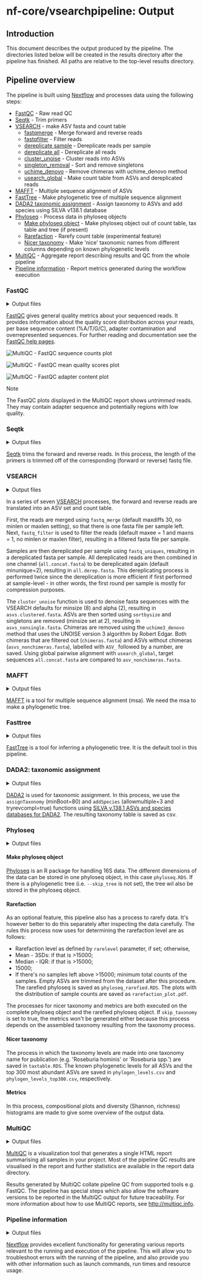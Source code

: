 # nf-core/vsearchpipeline: Output

## Introduction

This document describes the output produced by the pipeline. The directories listed below will be created in the results directory after the pipeline has finished. All paths are relative to the top-level results directory.

## Pipeline overview

The pipeline is built using [Nextflow](https://www.nextflow.io/) and processes data using the following steps:

- [FastQC](#fastqc) - Raw read QC
- [Seqtk](#seqtk) - Trim primers
- [VSEARCH](#vsearch) - make ASV fasta and count table
  - [fastqmerge](#vsearch) - Merge forward and reverse reads
  - [fastqfilter](#vsearch) - Filter reads
  - [dereplicate sample](#vsearch) - Dereplicate reads per sample
  - [dereplicate all](#vsearch) - Dereplicate all reads
  - [cluster_unoise](#vsearch) - Cluster reads into ASVs
  - [singleton_removal](#vsearch) - Sort and remove singletons
  - [uchime_denovo](#vsearch) - Remove chimeras with uchime_denovo method
  - [usearch_global](#vsearch) - Make count table from ASVs and dereplicated reads
- [MAFFT](#mafft) - Multiple sequence alignment of ASVs
- [FastTree](#fasttree) - Make phylogenetic tree of multiple sequence alignment
- [DADA2 taxonomic assignment](#dada2-taxonomic-assignment) - Assign taxonomy to ASVs and add species using SILVA v138.1 database
- [Phyloseq](#phyloseq) - Process data in phyloseq objects
  - [Make phyloseq object](#make-phyloseq-object) - Make phyloseq object out of count table, tax table and tree (if present)
  - [Rarefaction](#rarefaction) - Rarefy count table (experimental feature)
  - [Nicer taxonomy](#nicer-taxonomy) - Make 'nice' taxonomic names from different columns depending on known phylogenetic levels
- [MultiQC](#multiqc) - Aggregate report describing results and QC from the whole pipeline
- [Pipeline information](#pipeline-information) - Report metrics generated during the workflow execution

### FastQC

<details markdown="1">
<summary>Output files</summary>

- `fastqc/`
  - `*_fastqc.html`: FastQC report containing quality metrics.
  - `*_fastqc.zip`: Zip archive containing the FastQC report, tab-delimited data file and plot images.

</details>

[FastQC](http://www.bioinformatics.babraham.ac.uk/projects/fastqc/) gives general quality metrics about your sequenced reads. It provides information about the quality score distribution across your reads, per base sequence content (%A/T/G/C), adapter contamination and overrepresented sequences. For further reading and documentation see the [FastQC help pages](http://www.bioinformatics.babraham.ac.uk/projects/fastqc/Help/).

![MultiQC - FastQC sequence counts plot](images/mqc_fastqc_counts.png)

![MultiQC - FastQC mean quality scores plot](images/mqc_fastqc_quality.png)

![MultiQC - FastQC adapter content plot](images/mqc_fastqc_adapter.png)

> [!NOTE]
> The FastQC plots displayed in the MultiQC report shows _untrimmed_ reads. They may contain adapter sequence and potentially regions with low quality.

### Seqtk

<details markdown="1">
<summary>Output files</summary>

- `seqtk/`
  - `*.trim.fastq.gz`: Trimmed reads.

</details>

[Seqtk]() trims the forward and reverse reads. In this process, the length of the primers is trimmed off of the corresponding (forward or reverse) fastq file.

### VSEARCH

<details markdown="1">
<summary>Output files</summary>

- `vsearch/`
  - `*.merged.fastq.gz`: merged fastq.gz per sample
  - `*.filtered.fastq`: filtered fastq per sample
  - `*.derep.fasta`: dereplicated fastq per sample
  - `all.concat.fasta`: all reads concatenated in one fastq file
  - `all.derep.fasta`: fasta file with unique sequences resulting from `fastq_uniques` for all concatenated reads
  - `asvs.clustered.fasta`: ASV fasta resulting from clustering
  - `asvs_nonchimeras.fasta`: fasta with ASVs that are left after `uchime3_denovo` chimera detection
  - `chimeras.fasta`: chimeras that were filtered out by `uchime3_denovo`
  - `count_table.txt`: count table resulting from `usearch_global`

</details>

In a series of seven [VSEARCH](https://github.com/torognes/vsearch/wiki/VSEARCH-pipeline) processes, the forward and reverse reads are translated into an ASV set and count table.

First, the reads are merged using `fastq_merge` (default maxdiffs 30, no minlen or maxlen setting), so that there is one fasta file per sample left. Next, `fastq_filter` is used to filter the reads (default maxee = 1 and maxns = 1, no minlen or maxlen filter), resulting in a filtered fasta file per sample.

Samples are then dereplicated per sample using `fastq_uniques`, resulting in a dereplicated fasta per sample. All dereplicated reads are then combined in one channel (`all.concat.fasta`) to be dereplicated again (default minunique=2), resulting in `all.derep.fasta`. This dereplicating process is performed twice since the dereplication is more efficient if first performed at sample-level - in other words, the first round per sample is mostly for compression purposes.

The `cluster_unoise` function is used to denoise fasta sequences with the VSEARCH defaults for minsize (8) and alpha (2), resulting in `asvs.clustered.fasta`. ASVs are then sorted using `sortbysize` and singletons are removed (minsize set at 2), resulting in `asvs_nonsingle.fasta`. Chimeras are removed using the `uchime3_denovo` method that uses the UNOISE version 3 algorithm by Robert Edgar. Both chimeras that are filtered out (`chimeras.fasta`) and ASVs without chimeras (`asvs_nonchimeras.fasta`), labelled with `ASV_` followed by a number, are saved. Using global pairwise alignment with `usearch_global`, target sequences `all.concat.fasta` are compared to `asv_nonchimeras.fasta`.

### MAFFT

<details markdown="1">
<summary>Output files</summary>

- `mafft/`
  - `asvs.msa`: multiple sequence alignment of the ASV sequences

</details>

[MAFFT](https://mafft.cbrc.jp/alignment/software/) is a tool for multiple sequence alignment (msa). We need the msa to make a phylogenetic tree.

### Fasttree

<details markdown="1">
<summary>Output files</summary>

- `fasttree/`
  - `asvs.msa.tree`: phylogenetic tree of ASVs

</details>

[FastTree](https://www.microbesonline.org/fasttree/) is a tool for inferring a phylogenetic tree. It is the default tool in this pipeline.

### DADA2: taxonomic assignment

<details markdown="1">
<summary>Output files</summary>

- `dada2/`
  - `taxtable.csv`: taxonomy table

</details>

[DADA2](https://benjjneb.github.io/dada2/) is used for taxonomic assignment. In this process, we use the `assignTaxonomy` (minBoot=80) and `addSpecies` (allowmultiple=3 and tryrevcompl=true) functions using [SILVA v.138.1 ASVs and species databases for DADA2](https://zenodo.org/records/4587955). The resulting taxonomy table is saved as csv.

### Phyloseq

<details markdown="1">
<summary>Output files</summary>

- `phyloseq/`
  - `complete/`
    - `phyloseq.RDS`: phyloseq object of count table, tax table and tree
    - `phylo_raw_taxtable.csv`: taxtable with columns for taxonomic levels
    - `taxtable_complete.RDS`: taxtable with assembled taxonomy in last column
    - `phylogen_levels.csv`: this table shows the phylogenetic levels known as a percentage of all ASVs
    - `phylogen_levels_top300.csv`: this table shows the phylogenetic levels known as a percentage of the top 300 most abundant ASVs
    - `composition_species_complete.pdf`: composition plot at species level
    - `composition_genus_complete.pdf`: composition plot at species level
    - `composition_family_complete.pdf`: composition plot at species level
    - `composition_phylum_complete.pdf`: composition plot at species level
    - `shannon_index_complete.pdf`: shannon diversity histogram
    - `species_richness_complete.pdf`: species richness histogram
    - `metrics_overview_complete`: some metrics on composition and diversity
  - `rarefied/`
    - `phyloseq_rarefied.RDS`: this is the rarefied phyloseq object
    - `rarefaction_plot.pdf`: histogram of total counts per sample with red line for defined rarefaction level
    - `rarefaction_report.txt`: report of rarefaction process
    - `taxtable_rarefied.RDS`: taxtable with assembled taxonomy in last column
    - `phylogen_levels.csv`: this table shows the phylogenetic levels known as a percentage of all ASVs
    - `phylogen_levels_top300.csv`: this table shows the phylogenetic levels known as a percentage of the top 300 most abundant ASVs
    - `composition_species_rarefied.pdf`: composition plot at species level
    - `composition_genus_rarefied.pdf`: composition plot at species level
    - `composition_family_rarefied.pdf`: composition plot at species level
    - `composition_phylum_rarefied.pdf`: composition plot at species level
    - `shannon_index_rarefied.pdf`: shannon diversity histogram
    - `species_richness_rarefied.pdf`: species richness histogram
    - `metrics_overview_rarefied`: some metrics on composition and diversity

</details>

#### Make phyloseq object

[Phyloseq](https://joey711.github.io/phyloseq/index.html) is an R package for handling 16S data. The different dimensions of the data can be stored in one phyloseq object, in this case `phyloseq.RDS`. If there is a phylogenetic tree (i.e. `--skip_tree` is not set), the tree wil also be stored in the phyloseq object.

#### Rarefaction

As an optional feature, this pipeline also has a process to rarefy data. It's however better to do this separately after inspecting the data carefully. The rules this process now uses for determining the rarefaction level are as follows:

- Rarefaction level as defined by `rarelevel` parameter, if set; otherwise,
- Mean - 3SDs: if that is >15000;
- Median - IQR: if that is >15000;
- 15000;
- If there's no samples left above >15000; minimum total counts of the samples.
  Empty ASVs are trimmed from the dataset after this procedure. The rarefied phyloseq is saved as `phyloseq_rarefied.RDS`. The plots with the distribution of sample counts are saved as `rarefaction_plot.pdf`.

The processes for nicer taxonomy and metrics are both executed on the complete phyloseq object and the rarefied phyloseq object. If `skip_taxonomy` is set to true, the metrics won't be generated either because this process depends on the assembled taxonomy resulting from the taxonomy process.

#### Nicer taxonomy

The process in which the taxonomy levels are made into one taxonomy name for publication (e.g. 'Roseburia hominis' or 'Roseburia spp.') are saved in `taxtable.RDS`. The known phylogenetic levels for all ASVs and the top 300 most abundant ASVs are saved in `phylogen_levels.csv` and `phylogen_levels_top300.csv`, respectively.

#### Metrics

In this process, compositional plots and diversity (Shannon, richness) histograms are made to give some overview of the output data.

### MultiQC

<details markdown="1">
<summary>Output files</summary>

- `multiqc/`
  - `multiqc_report.html`: a standalone HTML file that can be viewed in your web browser.
  - `multiqc_data/`: directory containing parsed statistics from the different tools used in the pipeline.
  - `multiqc_plots/`: directory containing static images from the report in various formats.

</details>

[MultiQC](http://multiqc.info) is a visualization tool that generates a single HTML report summarising all samples in your project. Most of the pipeline QC results are visualised in the report and further statistics are available in the report data directory.

Results generated by MultiQC collate pipeline QC from supported tools e.g. FastQC. The pipeline has special steps which also allow the software versions to be reported in the MultiQC output for future traceability. For more information about how to use MultiQC reports, see <http://multiqc.info>.

### Pipeline information

<details markdown="1">
<summary>Output files</summary>

- `pipeline_info/`
  - Reports generated by Nextflow: `execution_report.html`, `execution_timeline.html`, `execution_trace.txt` and `pipeline_dag.dot`/`pipeline_dag.svg`.
  - Reports generated by the pipeline: `pipeline_report.html`, `pipeline_report.txt` and `software_versions.yml`. The `pipeline_report*` files will only be present if the `--email` / `--email_on_fail` parameter's are used when running the pipeline.
  - Reformatted samplesheet files used as input to the pipeline: `samplesheet.valid.csv`.
  - Parameters used by the pipeline run: `params.json`.

</details>

[Nextflow](https://www.nextflow.io/docs/latest/tracing.html) provides excellent functionality for generating various reports relevant to the running and execution of the pipeline. This will allow you to troubleshoot errors with the running of the pipeline, and also provide you with other information such as launch commands, run times and resource usage.
